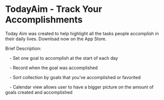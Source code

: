 # TodayAim - Track Your Accomplishments

Today Aim was created to help highlight all the tasks people accomplish in their daily lives.
Download now on the App Store.

Brief Description:

 - Set one goal to accomplish at the start of each day

 - Record when the goal was accomplished

 - Sort collection by goals that you’ve accomplished or favorited

 - Calendar view allows user to have a bigger picture on the amount of goals created and accomplished
